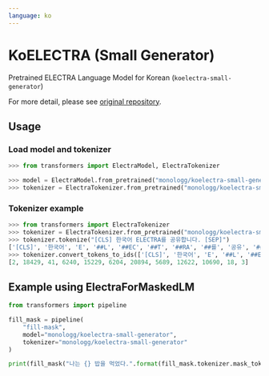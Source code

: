 ```yaml
---
language: ko
---
```


# KoELECTRA (Small Generator)

Pretrained ELECTRA Language Model for Korean (`koelectra-small-generator`)

For more detail, please see [original repository](https://github.com/monologg/KoELECTRA/blob/master/README_EN.md).

## Usage

### Load model and tokenizer

```python
>>> from transformers import ElectraModel, ElectraTokenizer

>>> model = ElectraModel.from_pretrained("monologg/koelectra-small-generator")
>>> tokenizer = ElectraTokenizer.from_pretrained("monologg/koelectra-small-generator")
```

### Tokenizer example

```python
>>> from transformers import ElectraTokenizer
>>> tokenizer = ElectraTokenizer.from_pretrained("monologg/koelectra-small-generator")
>>> tokenizer.tokenize("[CLS] 한국어 ELECTRA를 공유합니다. [SEP]")
['[CLS]', '한국어', 'E', '##L', '##EC', '##T', '##RA', '##를', '공유', '##합니다', '.', '[SEP]']
>>> tokenizer.convert_tokens_to_ids(['[CLS]', '한국어', 'E', '##L', '##EC', '##T', '##RA', '##를', '공유', '##합니다', '.', '[SEP]'])
[2, 18429, 41, 6240, 15229, 6204, 20894, 5689, 12622, 10690, 18, 3]
```

## Example using ElectraForMaskedLM

```python
from transformers import pipeline

fill_mask = pipeline(
    "fill-mask",
    model="monologg/koelectra-small-generator",
    tokenizer="monologg/koelectra-small-generator"
)

print(fill_mask("나는 {} 밥을 먹었다.".format(fill_mask.tokenizer.mask_token)))
```
